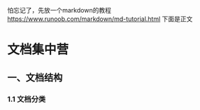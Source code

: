 怕忘记了，先放一个markdown的教程
https://www.runoob.com/markdown/md-tutorial.html
下面是正文

# 文档集中营
## 一、文档结构
### 1.1 文档分类
